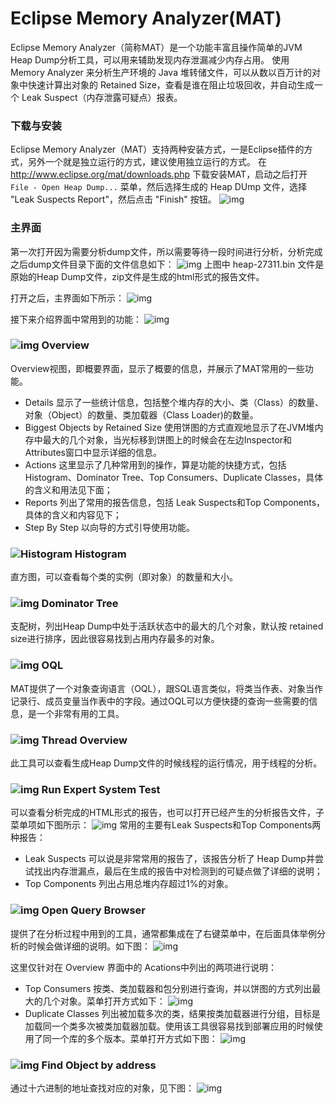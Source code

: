 # Eclipse Memory Analyzer(MAT)

Eclipse Memory Analyzer（简称MAT）是一个功能丰富且操作简单的JVM Heap Dump分析工具，可以用来辅助发现内存泄漏减少内存占用。
使用 Memory Analyzer 来分析生产环境的 Java 堆转储文件，可以从数以百万计的对象中快速计算出对象的 Retained Size，查看是谁在阻止垃圾回收，并自动生成一个 Leak Suspect（内存泄露可疑点）报表。

### 下载与安装

Eclipse Memory Analyzer（MAT）支持两种安装方式，一是Eclipse插件的方式，另外一个就是独立运行的方式，建议使用独立运行的方式。
在 http://www.eclipse.org/mat/downloads.php 下载安装MAT，启动之后打开 `File - Open Heap Dump...` 菜单，然后选择生成的 Heap DUmp 文件，选择 "Leak Suspects Report"，然后点击 "Finish" 按钮。
![img](D:\superz\BigData-A-Question\JVM\HeadDump\images\7ac5ffafea8488aa36df72fd0a8a2df6.png)

### 主界面

第一次打开因为需要分析dump文件，所以需要等待一段时间进行分析，分析完成之后dump文件目录下面的文件信息如下：
![img](D:\superz\BigData-A-Question\JVM\HeadDump\images\56ae33d76a59bff56b92de705f3e0fc1.png)
上图中 heap-27311.bin 文件是原始的Heap Dump文件，zip文件是生成的html形式的报告文件。

打开之后，主界面如下所示：
![img](D:\superz\BigData-A-Question\JVM\HeadDump\images\47fb011d433ddf4c295f4718adc8b4b5.png)

接下来介绍界面中常用到的功能：
![img](D:\superz\BigData-A-Question\JVM\HeadDump\images\843eb07db5728ab786cfbcb016d6809f.png)

### ![img](D:\superz\BigData-A-Question\JVM\HeadDump\images\1bd31f8d4331c0cf4467c38b016118cd.png) Overview

Overview视图，即概要界面，显示了概要的信息，并展示了MAT常用的一些功能。

- Details 显示了一些统计信息，包括整个堆内存的大小、类（Class）的数量、对象（Object）的数量、类加载器（Class Loader)的数量。
- Biggest Objects by Retained Size 使用饼图的方式直观地显示了在JVM堆内存中最大的几个对象，当光标移到饼图上的时候会在左边Inspector和Attributes窗口中显示详细的信息。
- Actions 这里显示了几种常用到的操作，算是功能的快捷方式，包括 Histogram、Dominator Tree、Top Consumers、Duplicate Classes，具体的含义和用法见下面；
- Reports 列出了常用的报告信息，包括 Leak Suspects和Top Components，具体的含义和内容见下；
- Step By Step 以向导的方式引导使用功能。

### ![Histogram](D:\superz\BigData-A-Question\JVM\HeadDump\images\fe892b246b43fa64b866790a2f256859.png) Histogram

直方图，可以查看每个类的实例（即对象）的数量和大小。

### ![img](D:\superz\BigData-A-Question\JVM\HeadDump\images\5931b0544ead20fc50aba5efd828385e.png) Dominator Tree

支配树，列出Heap Dump中处于活跃状态中的最大的几个对象，默认按 retained size进行排序，因此很容易找到占用内存最多的对象。

### ![img](D:\superz\BigData-A-Question\JVM\HeadDump\images\1c997cbcaac271fbef1a6768ec1485ed.png) OQL

MAT提供了一个对象查询语言（OQL），跟SQL语言类似，将类当作表、对象当作记录行、成员变量当作表中的字段。通过OQL可以方便快捷的查询一些需要的信息，是一个非常有用的工具。

### ![img](D:\superz\BigData-A-Question\JVM\HeadDump\images\b16c2f91008e885eb9fd8aeb93d4bb31.png) Thread Overview

此工具可以查看生成Heap Dump文件的时候线程的运行情况，用于线程的分析。

### ![img](D:\superz\BigData-A-Question\JVM\HeadDump\images\5243d42aa462821596a6bc6348d3ead0.png) Run Expert System Test

可以查看分析完成的HTML形式的报告，也可以打开已经产生的分析报告文件，子菜单项如下图所示：
![img](D:\superz\BigData-A-Question\JVM\HeadDump\images\22d20d2d807b24c859b795846f587922.png)
常用的主要有Leak Suspects和Top Components两种报告：

- Leak Suspects 可以说是非常常用的报告了，该报告分析了 Heap Dump并尝试找出内存泄漏点，最后在生成的报告中对检测到的可疑点做了详细的说明；
- Top Components 列出占用总堆内存超过1%的对象。

### ![img](D:\superz\BigData-A-Question\JVM\HeadDump\images\ea77da743bec2e5c8883a87f8e181a48.png) Open Query Browser

提供了在分析过程中用到的工具，通常都集成在了右键菜单中，在后面具体举例分析的时候会做详细的说明。如下图：
![img](D:\superz\BigData-A-Question\JVM\HeadDump\images\c9f7a5b311c473627ddd281f52907e0a.png)

这里仅针对在 Overview 界面中的 Acations中列出的两项进行说明：

- Top Consumers 按类、类加载器和包分别进行查询，并以饼图的方式列出最大的几个对象。菜单打开方式如下：
  ![img](D:\superz\BigData-A-Question\JVM\HeadDump\images\5e7a1762e03b51c263cb713f64461135.png)
- Duplicate Classes 列出被加载多次的类，结果按类加载器进行分组，目标是加载同一个类多次被类加载器加载。使用该工具很容易找到部署应用的时候使用了同一个库的多个版本。菜单打开方式如下图：
  ![img](D:\superz\BigData-A-Question\JVM\HeadDump\images\cc8cbe62f8e41bb9da95edeba1a25a1b.png)

### ![img](D:\superz\BigData-A-Question\JVM\HeadDump\images\8a21e1700c75e4e0acfb6dd2db536f1c.png) Find Object by address

通过十六进制的地址查找对应的对象，见下图：
![img](D:\superz\BigData-A-Question\JVM\HeadDump\images\27e4a4532a75590d7e3a66f7101c9240.png)